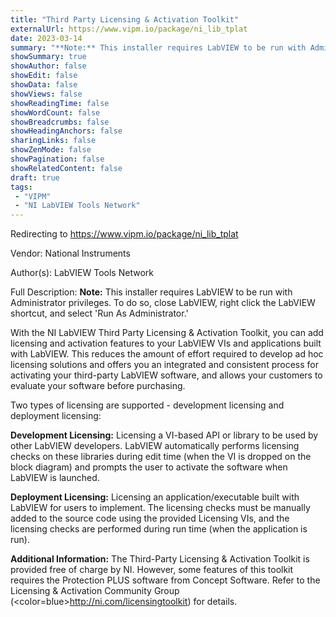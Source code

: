 ```yaml
---
title: "Third Party Licensing & Activation Toolkit"
externalUrl: https://www.vipm.io/package/ni_lib_tplat
date: 2023-03-14
summary: "**Note:** This installer requires LabVIEW to be run with Administrator privileges."
showSummary: true
showAuthor: false
showEdit: false
showData: false
showViews: false
showReadingTime: false
showWordCount: false
showBreadcrumbs: false
showHeadingAnchors: false
sharingLinks: false
showZenMode: false
showPagination: false
showRelatedContent: false
draft: true
tags:
 - "VIPM"
 - "NI LabVIEW Tools Network"
---
```


Redirecting to https://www.vipm.io/package/ni_lib_tplat

Vendor: National Instruments

Author(s): LabVIEW Tools Network
 
Full Description:
**Note:** This installer requires LabVIEW to be run with Administrator privileges.  To do so, close LabVIEW, right click the LabVIEW shortcut, and select 'Run As Administrator.' 

With the NI LabVIEW Third Party Licensing & Activation Toolkit, you can add licensing and activation features to your LabVIEW VIs and applications built with LabVIEW. This reduces the amount of effort required to develop ad hoc licensing solutions and offers you an integrated and consistent process for activating your third-party LabVIEW software, and allows your customers to evaluate your software before purchasing. 

Two types of licensing are supported - development licensing and deployment licensing: 

**Development Licensing:** Licensing a VI-based API or library to be used by other LabVIEW developers. LabVIEW automatically performs licensing checks on these libraries during edit time (when the VI is dropped on the block diagram) and prompts the user to activate the software when LabVIEW is launched. 

**Deployment Licensing:** Licensing an application/executable built with LabVIEW for users to implement. The licensing checks must be manually added to the source code using the provided Licensing VIs, and the licensing checks are performed during run time (when the application is run). 

**Additional Information:** The Third-Party Licensing & Activation Toolkit is provided free of charge by NI. However, some features of this toolkit requires the Protection PLUS software from Concept Software. 
Refer to the Licensing & Activation Community Group (<color=blue>http://ni.com/licensingtoolkit</color>) for details.